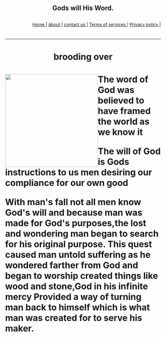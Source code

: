 
 <!Doctor.Html>
<html>
<head>
<Title> FAITH-Byte </Title>
</head>
<body>
<Header>
     <nav>
         <h1> Gods will His Word. </h1>
<p style= "float:right">
      <a href="#"> Home </a> |
      <a href="#"> àbout </a> |
      <a href="#"> contact us </a> |
       <a href="#"> Terms of services </a> |
       <a href="#"> Privacy policy </a> |
 </p>
</nav>
</Header>
<br/>
<hr/>
<main>
    <h1 align= "center"> brooding over <h1>
    <img src="https://www.facebook.com/Image.jpg" style="float:left" width="300px" height="300px" />
    <p> The word of God was believed to have framed the world as we know it </p>
    <p> The will of God is Gods instructions to us men desiring our compliance for our own good </p>
    <p> With man's fall not all men know God's will and because man was made for God's purposes,the
        lost and wondering man began to search for his original purpose. This quest caused man untold suffering as 
        he wondered farther from God and began to worship created things like wood and stone,God in his infinite mercy 
        Provided a way of turning man back to himself which is what man was created for to serve his maker.</p>
 </main>
</body>

</html>
